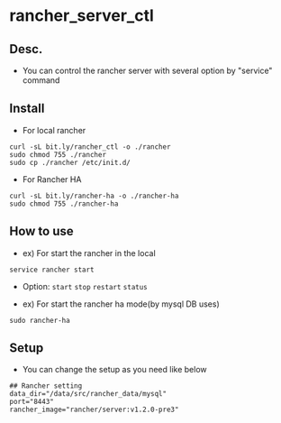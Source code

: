 # rancher_server_ctl
## Desc. 
* You can control the rancher server with several option by "service" command

## Install
* For local rancher
```
curl -sL bit.ly/rancher_ctl -o ./rancher
sudo chmod 755 ./rancher
sudo cp ./rancher /etc/init.d/
```

* For Rancher HA
```
curl -sL bit.ly/rancher-ha -o ./rancher-ha
sudo chmod 755 ./rancher-ha
```



## How to use
* ex) For start the rancher in the local
```
service rancher start
```
* Option: `start` `stop` `restart` `status`

* ex) For start the rancher ha mode(by mysql DB uses)
```
sudo rancher-ha
```


## Setup
* You can change the setup as you need like below
```
## Rancher setting
data_dir="/data/src/rancher_data/mysql"
port="8443"
rancher_image="rancher/server:v1.2.0-pre3"
```



